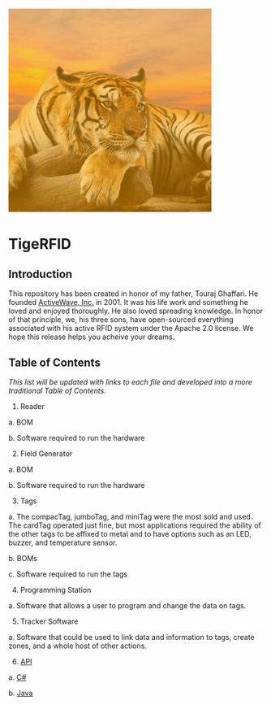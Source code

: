 # ![TigeRFID](assets/tigerfid.jpg)
# TigeRFID

## Introduction

This repository has been created in honor of my father, Touraj Ghaffari. He founded [ActiveWave, Inc.](http://www.activewaveinc.com/) in 2001. It was his life work and something he loved and enjoyed thoroughly. He also loved spreading knowledge. In honor of that principle, we, his three sons, have open-sourced everything associated with his active RFID system under the Apache 2.0 license. We hope this release helps you acheive your dreams.

## Table of Contents

*This list will be updated with links to each file and developed into a more traditional Table of Contents.*

1. Reader

  a. BOM
  
  b. Software required to run the hardware
  
2. Field Generator

  a. BOM
  
  b. Software required to run the hardware
  
3. Tags

  a. The compacTag, jumboTag, and miniTag were the most sold and used. The cardTag operated just fine, but most applications required the ability of the other tags to be affixed to metal and to have options such as an LED, buzzer, and temperature sensor.
  
  b. BOMs
  
  c. Software required to run the tags
  
4. Programming Station

  a. Software that allows a user to program and change the data on tags.
  
5. Tracker Software

  a. Software that could be used to link data and information to tags, create zones, and a whole host of other actions.
  
6. [API](https://github.com/tourajghaffari/tigerfid/tree/master/api)

  a. [C\# ](https://github.com/tourajghaffari/tigerfid/tree/master/api/c-sharp)

  b. [Java](https://github.com/tourajghaffari/tigerfid/tree/master/api/java)
